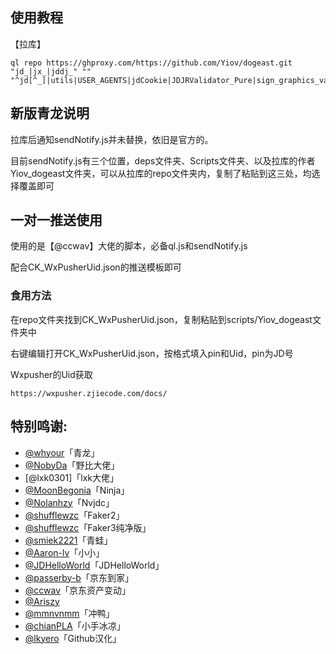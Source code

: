﻿## 使用教程


【拉库】

    ql repo https://ghproxy.com/https://github.com/Yiov/dogeast.git "jd_|jx_|jddj_" "" "^jd[^_]|utils|USER_AGENTS|jdCookie|JDJRValidator_Pure|sign_graphics_validate|sendNotify|ql"



## 新版青龙说明

拉库后通知sendNotify.js并未替换，依旧是官方的。


目前sendNotify.js有三个位置，deps文件夹、Scripts文件夹、以及拉库的作者Yiov_dogeast文件夹，可以从拉库的repo文件夹内，复制了粘贴到这三处，均选择覆盖即可



## 一对一推送使用

使用的是【@ccwav】大佬的脚本，必备ql.js和sendNotify.js


配合CK_WxPusherUid.json的推送模板即可


### 食用方法

在repo文件夹找到CK_WxPusherUid.json，复制粘贴到scripts/Yiov_dogeast文件夹中


右键编辑打开CK_WxPusherUid.json，按格式填入pin和Uid，pin为JD号


Wxpusher的Uid获取

    https://wxpusher.zjiecode.com/docs/





## 特别鸣谢:

* [@whyour](https://github.com/whyour/qinglong)「青龙」
* [@NobyDa](https://github.com/NobyDa)「野比大佬」
* [@lxk0301]「lxk大佬」
* [@MoonBegonia](https://github.com/MoonBegonia/ninja)「Ninja」
* [@Nolanhzy](https://github.com/NolanHzy)「Nvjdc」
* [@shufflewzc](https://github.com/shufflewzc/faker2)「Faker2」
* [@shufflewzc](https://github.com/shufflewzc/faker3)「Faker3纯净版」
* [@smiek2221](https://github.com/smiek2221/scripts)「青蛙」
* [@Aaron-lv](https://github.com/Aaron-lv/sync)「小小」
* [@JDHelloWorld](https://github.com/JDHelloWorld/jd_scripts)「JDHelloWorld」
* [@passerby-b](https://github.com/passerby-b/JDDJ)「京东到家」
* [@ccwav](https://github.com/ccwav/QLScript2)「京东资产变动」
* [@Ariszy](https://github.com/Ariszy/Private-Script)
* [@mmnvnmm](https://github.com/mmnvnmm/omo)「冲鸭」
* [@chianPLA](https://github.com/chianPLA/xiaoshou/)「小手冰凉」
* [@lkyero](https://github.com/lkyero/GitHubDesktop_zh)「Github汉化」

